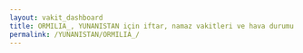```yaml
---
layout: vakit_dashboard
title: ORMILIA_, YUNANISTAN için iftar, namaz vakitleri ve hava durumu - ilçe/eyalet seç
permalink: /YUNANISTAN/ORMILIA_/
---
```


<script type="text/javascript">
  var GLOBAL_COUNTRY = 'YUNANISTAN';
  var GLOBAL_CITY = 'ORMILIA_';
  var GLOBAL_STATE = '';
  var lat = 72;
  var lon = 21;
</script>
